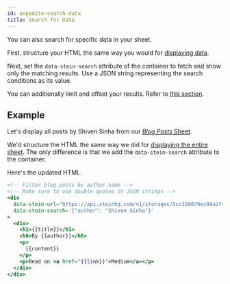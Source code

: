 ```yaml
---
id: expedite-search-data
title: Search for Data
---
```


You can also search for specific data in your sheet.

First, structure your HTML the same way you would for [displaying data](expedite-display-data.md).

Next, <span class="bg-accent">set the `data-stein-search` attribute of the container to fetch and show only the matching results.</span> Use a JSON string representing the search conditions as its value.

You can additionally limit and offset your results. Refer to [this section](expedite-display-data.md#optional-parameters).

## Example

Let's display all posts by Shiven Sinha from our [_Blog Posts_ Sheet](https://docs.google.com/spreadsheets/d/13Bc-RY9pOviWvZ7V7CHvuC8QjCqW73guBPk2WxXT0DM/edit#gid=0).

We'd structure the HTML the same way we did for [displaying the entire sheet](expedite-display-data.md#example). The only difference is that we add the `data-stein-search` attribute to the container.

Here's the updated HTML.

```handlebars
<!-- Filter blog posts by author name -->
<!-- Make sure to use double quotes in JSON strings -->
<div
  data-stein-url="https://api.steinhq.com/v1/storages/5cc158079ec99a2f484dcb40/Sheet1"
  data-stein-search='{"author": "Shiven Sinha"}'
>
  <div>
    <h1>{{title}}</h1>
    <h6>By {{author}}</h6>
    <p>
      {{content}}
    </p>
    <p>Read on <a href="{{link}}">Medium</a></p>
  </div>
</div>
```
